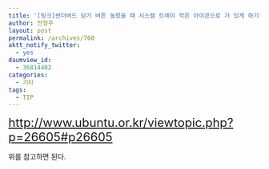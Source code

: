 ```yaml
---
title: '[링크]썬더버드 닫기 버튼 눌렀을 때 시스템 트레이 작은 아이콘으로 가 있게 하기'
author: 안형우
layout: post
permalink: /archives/760
aktt_notify_twitter:
  - yes
daumview_id:
  - 36814402
categories:
  - 기타
tags:
  - TIP
---
```

<meta http-equiv="content-type" content="text/html; charset=utf-8" />

<span class="Apple-style-span" style="font-size: x-large;"><a href="http://www.ubuntu.or.kr/viewtopic.php?p=26605#p26605">http://www.ubuntu.or.kr/viewtopic.php?p=26605#p26605</a></span> <div>
  위를 참고하면 된다.
</div>